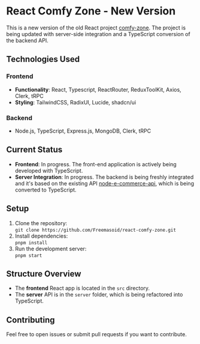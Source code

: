 # React Comfy Zone - New Version

This is a new version of the old React project [comfy-zone](https://github.com/Freemasoid/react-comfy-zone). The project is being updated with server-side integration and a TypeScript conversion of the backend API.

## Technologies Used

### Frontend

- **Functionality**: React, Typescript, ReactRouter, ReduxToolKit, Axios, Clerk, tRPC
- **Styling**: TailwindCSS, RadixUI, Lucide, shadcn/ui

### Backend

- Node.js, TypeScript, Express.js, MongoDB, Clerk, tRPC

## Current Status

- **Frontend**: In progress. The front-end application is actively being developed with TypeScript.
- **Server Integration**: In progress. The backend is being freshly integrated and it's based on the existing API [node-e-commerce-api](https://github.com/Freemasoid/node-e-commerce-api), which is being converted to TypeScript.

## Setup

1. Clone the repository:  
   `git clone https://github.com/Freemasoid/react-comfy-zone.git`
2. Install dependencies:  
   `pnpm install`
3. Run the development server:  
   `pnpm start`

## Structure Overview

- The **frontend** React app is located in the `src` directory.
- The **server** API is in the `server` folder, which is being refactored into TypeScript.

## Contributing

Feel free to open issues or submit pull requests if you want to contribute.
